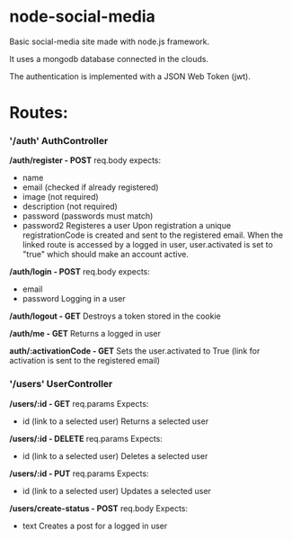 # node-social-media
Basic social-media site made with node.js framework. 

It uses a mongodb database connected in the clouds.

The authentication is implemented with a JSON Web Token (jwt).

 # Routes:
### '/auth' AuthController
 
**/auth/register - POST** 
req.body expects:
- name
- email (checked if already registered)
- image (not required)
- description (not required) 
- password (passwords must match)
- password2
Registeres a user
Upon registration a unique registrationCode is created and sent to the registered email. When the linked route is accessed by a logged in user, user.activated is set to "true" which should make an account active. 
 
**/auth/login - POST**
req.body expects:
- email
- password
Logging in a user
 
**/auth/logout - GET**
Destroys a token stored in the cookie

**/auth/me - GET**
Returns a logged in user

 
 **auth/:activationCode - GET**
 Sets the user.activated to True (link for activation is sent to the registered email)
 
 ### '/users' UserController
 
**/users/:id - GET**
req.params Expects:
- id (link to a selected user)
Returns a selected user
 
**/users/:id - DELETE**
req.params Expects:
- id (link to a selected user)
Deletes a selected user
 
**/users/:id - PUT**
req.params Expects:
- id (link to a selected user)
Updates a selected user
 
**/users/create-status - POST**
req.body Expects:
- text
Creates a post for a logged in user
